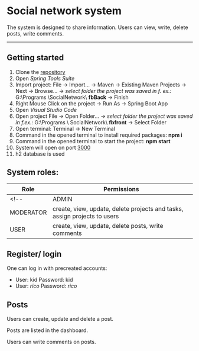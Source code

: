 # Social network system
The system is designed to share information. Users can view, write, delete posts, write comments.  

___

## Getting started
1. Clone the [repository](https://github.com/gintarezz/social-network)
2. Open _Spring Tools Suite_ 
3. Import project: File -> Import... -> Maven -> Existing Maven Projects -> Next -> Browse... ->
_select folder the project was saved in f. ex.:_ G:\Programs \SocialNetwork\ **fbBack** -> Finish
3. Right Mouse Click on the project -> Run As -> Spring Boot App
4. Open _Visual Studio Code_
5. Open project File -> Open Folder... -> _select folder the project was saved in f.ex.:_ G:\Programs \ SocialNetwork\ **fbfront** -> Select Folder
6. Open terminal: Terminal -> New Terminal
7. Command in the opened terminal to install required packages:  **npm i**  
8. Command in the opened terminal to start the project: **npm start**
9. System will open on port [3000](http://localhost:3000/)
10. h2 database is used

## System roles:

| Role  | Permissions |
| ------------- | ------------- |
<!-- | ADMIN  | confirm new user account, create, update, delete users, review system logs, create, update, view, delete posts and comments, assign posts to users  |
| MODERATOR  | create, view, update, delete projects and tasks, assign projects to users  | -->
| USER  | create, view, update, delete posts, write comments  |


## Register/ login
One can log in with precreated accounts:
* User: kid Password: kid
* User: _rico_ Password: _rico_

## Posts
Users can create, update and delete a post.

Posts are listed in the dashboard. 

Users can write comments on posts.





